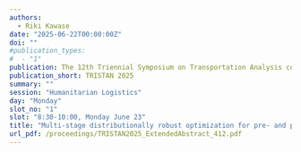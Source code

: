 ```yaml
---
authors:
  - Riki Kawase
date: "2025-06-22T00:00:00Z"
doi: ""
#publication_types:
#  - "1"
publication: The 12th Triennial Symposium on Transportation Analysis conference
publication_short: TRISTAN 2025
summary: ""
session: "Humanitarian Logistics"
day: "Monday"
slot_no: "1"
slot: "8:30-10:00, Monday June 23"
title: "Multi-stage distributionally robust optimization for pre- and post-disaster humanitarian logistics with information constraints"
url_pdf: /proceedings/TRISTAN2025_ExtendedAbstract_412.pdf
---
```

